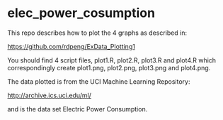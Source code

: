 # elec_power_cosumption

This repo describes how to plot the 4 graphs as described in:

https://github.com/rdpeng/ExData_Plotting1

You should find 4 script files, plot1.R, plot2.R, plot3.R and plot4.R which correspondingly create plot1.png, plot2.png, plot3.png and plot4.png.

The data plotted is from the UCI Machine Learning Repository:

http://archive.ics.uci.edu/ml/

and is the data set Electric Power Consumption.
